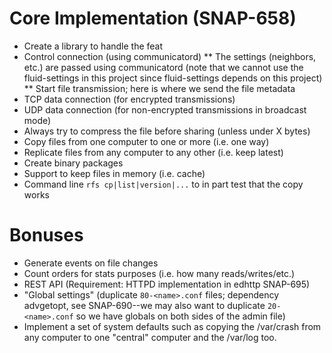 
# Core Implementation (SNAP-658)

* Create a library to handle the feat
* Control connection (using communicatord)
** The settings (neighbors, etc.) are passed using communicatord
   (note that we cannot use the fluid-settings in this project since
   fluid-settings depends on this project)
** Start file transmission; here is where we send the file metadata
* TCP data connection (for encrypted transmissions)
* UDP data connection (for non-encrypted transmissions in broadcast mode)
* Always try to compress the file before sharing (unless under X bytes)
* Copy files from one computer to one or more (i.e. one way)
* Replicate files from any computer to any other (i.e. keep latest)
* Create binary packages
* Support to keep files in memory (i.e. cache)
* Command line `rfs cp|list|version|...` to in part test that the copy works

# Bonuses

* Generate events on file changes
* Count orders for stats purposes (i.e. how many reads/writes/etc.)
* REST API (Requirement: HTTPD implementation in edhttp SNAP-695)
* "Global settings" (duplicate `80-<name>.conf` files; dependency advgetopt,
  see SNAP-690--we may also want to duplicate `20-<name>.conf` so we have
  globals on both sides of the admin file)
* Implement a set of system defaults such as copying the /var/crash from any
  computer to one "central" computer and the /var/log too.


